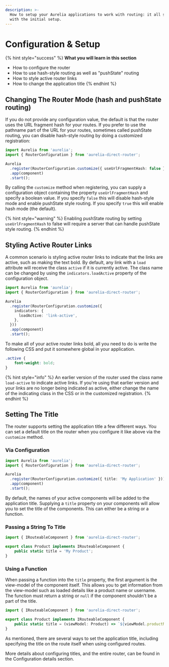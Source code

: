 ```yaml
---
description: >-
  How to setup your Aurelia applications to work with routing: it all starts
  with the initial setup.
---
```


# Configuration & Setup

{% hint style="success" %}
**What you will learn in this section**

* How to configure the router
* How to use hash-style routing as well as "pushState" routing
* How to style active router links
* How to change the application title
{% endhint %}

## Changing The Router Mode \(hash and pushState routing\)

If you do not provide any configuration value, the default is that the router uses the URL fragment hash for your routes. If you prefer to use the pathname part of the URL for your routes, sometimes called pushState routing, you can disable hash-style routing by doing a customized registration:

```typescript
import Aurelia from 'aurelia';
import { RouterConfiguration } from 'aurelia-direct-router';

Aurelia
  .register(RouterConfiguration.customize({ useUrlFragmentHash: false }))
  .app(component)
  .start();
```

By calling the `customize` method when registering, you can supply a configuration object containing the property `useUrlFragmentHash` and specify a boolean value. If you specify `false` this will disable hash-style mode and enable pushState style routing. If you specify `true` this will enable hash mode (the default).

{% hint style="warning" %}
Enabling pushState routing by setting `useUrlFragmentHash` to false will require a server that can handle pushState style routing.
{% endhint %}

## Styling Active Router Links

A common scenario is styling active router links to indicate that the links are active, such as making the text bold. By default, any link with a `load` attribute will receive the class `active` if it is currently active. The class name can be changed by using the `indicators.loadActive` property of the configuration object.

```typescript
import Aurelia from 'aurelia';
import { RouterConfiguration } from 'aurelia-direct-router';

Aurelia
  .register(RouterConfiguration.customize({
    indicators: {
      loadActive: 'link-active',
    },
  }))
  .app(component)
  .start();
```

To make all of your active router links bold, all you need to do is write the following CSS and put it somewhere global in your application.

```css
.active {
    font-weight: bold;
}
```

{% hint style="info" %}
An earlier version of the router used the class name `load-active` to indicate active links. If you're using that earlier version and your links are no longer being indicated as active, either change the name of the indicating class in the CSS or in the customized registration.
{% endhint %}

## Setting The Title

The router supports setting the application title a few different ways. You can set a default title on the router when you configure it like above via the `customize` method.

### Via Configuration

```typescript
import Aurelia from 'aurelia';
import { RouterConfiguration } from 'aurelia-direct-router';

Aurelia
  .register(RouterConfiguration.customize({ title: 'My Application' }))
  .app(component)
  .start();
```

By default, the names of your active components will be added to the application title. Supplying a `title` property on your components will allow you to set the title of the components. This can either be a string or a function.

### Passing a String To Title

```typescript
import { IRouteableComponent } from 'aurelia-direct-router';

export class Product implements IRouteableComponent {
    public static title = 'My Product';
}
```

### Using a Function

When passing a function into the `title` property, the first argument is the view-model of the component itself. This allows you to get information from the view-model such as loaded details like a product name or username. The function must return a string or `null` if the component shouldn't be a part of the title.

```typescript
import { IRouteableComponent } from 'aurelia-direct-router';

export class Product implements IRouteableComponent {
    public static title = (viewModel: Product) => `${viewModel.productName}`;
}
```

As mentioned, there are several ways to set the application title, including specifying the title on the route itself when using configured routes.

More details about configuring titles, and the entire router, can be found in the Configuration details section.
